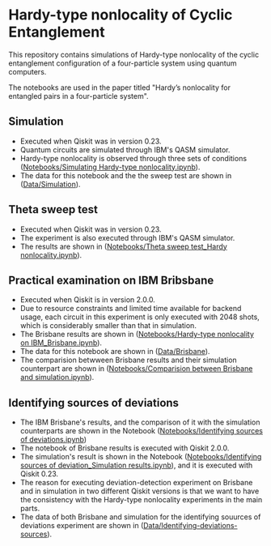 # Hardy-type nonlocality of Cyclic Entanglement

This repository contains simulations of Hardy-type nonlocality of the cyclic entanglement configuration of a four-particle system using quantum computers.

The notebooks are used in the paper titled "Hardy’s nonlocality for entangled pairs in a four-particle system". 
## Simulation
- Executed when Qiskit was in version 0.23.
- Quantum circuits are simulated through IBM's QASM simulator.
- Hardy-type nonlocality is observed through three sets of conditions ([Notebooks/Simulating Hardy-type nonlocality.ipynb](https://github.com/doan-duc1902/Hardy-nonlocality-of-cylic-entanglement/blob/main/Notebooks/Simulating%20Hardy-type%20nonlocality.ipynb)).
- The data for this notebook and the the sweep test are shown in ([Data/Simulation](https://github.com/doan-duc1902/Hardy-nonlocality-for-a-cylic-entanglement-setup/tree/main/Data/Simulation)).
## Theta sweep test
- Executed when Qiskit was in version 0.23.
- The experiment is also executed through IBM's QASM simulator.
- The results are shown in ([Notebooks/Theta sweep test_Hardy nonlocality.ipynb](https://github.com/doan-duc1902/Hardy-nonlocality-of-cylic-entanglement/blob/main/Notebooks/Theta%20sweep%20test_Hardy%20nonlocality.ipynb)).
## Practical examination on IBM Bribsbane
- Executed when Qiskit is in version 2.0.0.
- Due to resource constraints and limited time available for backend usage, each circuit in this experiment is only executed with 2048 shots, which is considerably smaller than that in simulation.
- The Brisbane results are shown in ([Notebooks/Hardy-type nonlocality on IBM_Brisbane.ipynb](https://github.com/doan-duc1902/Hardy-nonlocality-of-cylic-entanglement/blob/main/Notebooks/Hardy-type%20nonlocality%20on%20IBM_Brisbane.ipynb)).
- The data for this notebook are shown in ([Data/Brisbane](https://github.com/doan-duc1902/Hardy-nonlocality-for-a-cylic-entanglement-setup/tree/main/Data/Brisbane)).
- The comparision betwween Brisbane results and their simulation counterpart are shown in ([Notebooks/Comparision between Brisbane and simulation.ipynb](https://github.com/doan-duc1902/Hardy-nonlocality-of-cylic-entanglement/blob/main/Notebooks/Comparision%20between%20Brisbane%20and%20simulation.ipynb)).
## Identifying sources of deviations
- The IBM Brisbane's results, and the comparison of it with the simulation counterparts are shown in the Notebook ([Notebooks/Identifying sources of deviations.ipynb](https://github.com/doan-duc1902/Hardy-nonlocality-for-a-cylic-entanglement-setup/blob/main/Notebooks/Identifying%20sources%20of%20deviations.ipynb))
- The notebook of Brisbane results is executed with Qiskit 2.0.0.
- The simulation's result is shown in the Notebook ([Notebooks/Identifying sources of deviation_Simulation results.ipynb](https://github.com/doan-duc1902/Hardy-nonlocality-for-a-cylic-entanglement-setup/blob/main/Notebooks/Identifying%20sources%20of%20deviation_Simulation%20results.ipynb)), and it is executed with Qiskit 0.23.
- The reason for executing deviation-detection experiment on Brisbane and in simulation in two different Qiskit versions is that we want to have the consistency with the Hardy-type nonlocality experiments in the main parts.
- The data of both Brisbane and simulation for the identifying souurces of deviations experiment are shown in ([Data/Identifying-deviations-sources](https://github.com/doan-duc1902/Hardy-nonlocality-for-a-cylic-entanglement-setup/tree/main/Data/Identifying-deviations-sources)).
